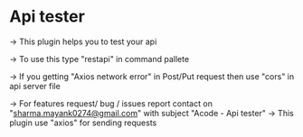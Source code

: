 # Api tester
-> This plugin helps you to test your api

-> To use this type "restapi" in command pallete

-> If you getting "Axios network error" in Post/Put request then use "cors" in api server file

-> For features request/ bug / issues report contact on "sharma.mayank0274@gmail.com" with subject "Acode - Api tester"
-> This plugin use "axios" for sending requests
